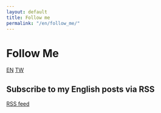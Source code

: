 ```yaml
---
layout: default
title: Follow me
permalink: "/en/follow_me/"
---
```


# Follow Me

<a href="{% link follow-me-en.md %}" title="Follow Me" class="lang-btn lang-current">EN</a>
<a href="{% link follow-me-tw.md %}" title="Follow Me" class="lang-btn">TW</a>

## Subscribe to my English posts via RSS

[RSS feed](http://feeds.feedburner.com/bruce-toy-room-english)
